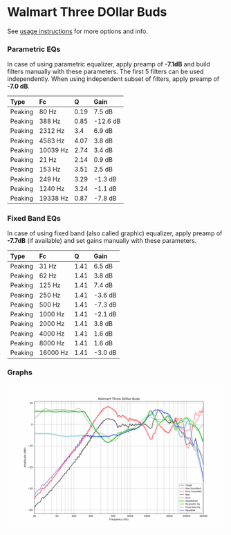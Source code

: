 # Walmart Three DOllar Buds
See [usage instructions](https://github.com/jaakkopasanen/AutoEq#usage) for more options and info.

### Parametric EQs
In case of using parametric equalizer, apply preamp of **-7.1dB** and build filters manually
with these parameters. The first 5 filters can be used independently.
When using independent subset of filters, apply preamp of **-7.0 dB**.

| Type    | Fc       |    Q | Gain     |
|:--------|:---------|:-----|:---------|
| Peaking | 80 Hz    | 0.19 | 7.5 dB   |
| Peaking | 388 Hz   | 0.85 | -12.6 dB |
| Peaking | 2312 Hz  | 3.4  | 6.9 dB   |
| Peaking | 4583 Hz  | 4.07 | 3.8 dB   |
| Peaking | 10039 Hz | 2.74 | 3.4 dB   |
| Peaking | 21 Hz    | 2.14 | 0.9 dB   |
| Peaking | 153 Hz   | 3.51 | 2.5 dB   |
| Peaking | 249 Hz   | 3.29 | -1.3 dB  |
| Peaking | 1240 Hz  | 3.24 | -1.1 dB  |
| Peaking | 19338 Hz | 0.87 | -7.8 dB  |

### Fixed Band EQs
In case of using fixed band (also called graphic) equalizer, apply preamp of **-7.7dB**
(if available) and set gains manually with these parameters.

| Type    | Fc       |    Q | Gain    |
|:--------|:---------|:-----|:--------|
| Peaking | 31 Hz    | 1.41 | 6.5 dB  |
| Peaking | 62 Hz    | 1.41 | 3.8 dB  |
| Peaking | 125 Hz   | 1.41 | 7.4 dB  |
| Peaking | 250 Hz   | 1.41 | -3.6 dB |
| Peaking | 500 Hz   | 1.41 | -7.3 dB |
| Peaking | 1000 Hz  | 1.41 | -2.1 dB |
| Peaking | 2000 Hz  | 1.41 | 3.8 dB  |
| Peaking | 4000 Hz  | 1.41 | 1.6 dB  |
| Peaking | 8000 Hz  | 1.41 | 1.6 dB  |
| Peaking | 16000 Hz | 1.41 | -3.0 dB |

### Graphs
![](./Walmart%20Three%20DOllar%20Buds.png)